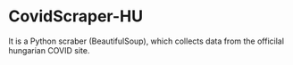 # CovidScraper-HU
It is a Python scraber (BeautifulSoup), which collects data from the officilal hungarian COVID site.  

